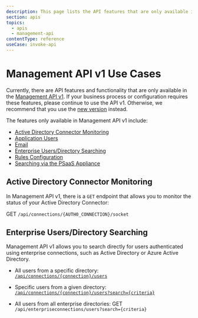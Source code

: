 ```yaml
---
description: This page lists the API features that are only available in Management API v1.
section: apis
topics:
  - apis
  - management-api
contentType: reference
useCase: invoke-api
---
```


# Management API v1 Use Cases

Currently, there are API features and functionality that are only available in the [Management API v1](/api/v1). If your business process or configuration requires these features, please continue to use the API v1. Otherwise, we recommend that you use the [new version](/api/v2) instead.

The features only available in Management API v1 include:

* [Active Directory Connector Monitoring](#active-directory-connector-monitoring)
* [Application Users](#application-users)
* [Email](#email)
* [Enterprise Users/Directory Searching](#enterprise-users/directory-searching)
* [Rules Configuration](#rules-configuration)
* [Searching via the PSaaS Appliance](#searching-via-the-auth0-appliance)

## Active Directory Connector Monitoring

In Management API v1, there is a `GET` endpoint that allows you to monitor the status of your Active Directory Connector:

GET `/api/connections/{AUTH0_CONNECTION}/socket`

## Enterprise Users/Directory Searching

Management API v1 allows you to search directly for users authenticated using enterprise connections, such as Active Directory or Azure Active Directory.

* All users from a specific directory:
[`/api/connections/{connection}/users`](/api/v1#get--api-connections--connection--users)

* Specific users from a given directory:
[`/api/connections/{connection}/users?search={criteria}`](/api/v1#get--api-connections--connection--users-search--criteria-)

* All users from all enterprise directories:
GET `/api/enterpriseconnections/users?search={criteria}`